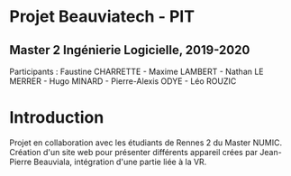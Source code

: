 # Projet Beauviatech - PIT
## Master 2 Ingénierie Logicielle, 2019-2020
Participants : Faustine CHARRETTE - Maxime LAMBERT - Nathan LE MERRER - Hugo MINARD - Pierre-Alexis ODYE - Léo ROUZIC

# Introduction
Projet en collaboration avec les étudiants de Rennes 2 du Master NUMIC. Création d'un site web pour présenter différents appareil crées par Jean-Pierre Beauviala, intégration d'une partie liée à la VR.
